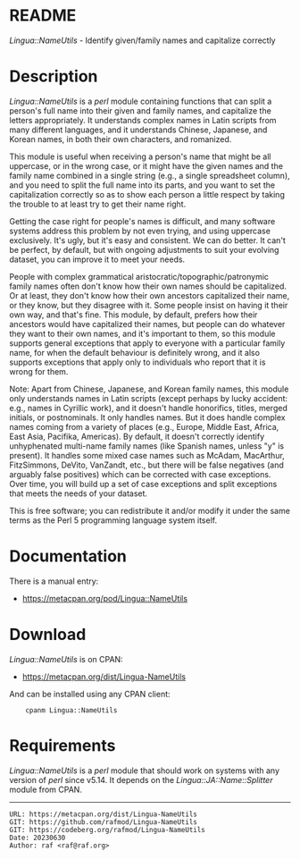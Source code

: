 # README

*Lingua::NameUtils* - Identify given/family names and capitalize correctly

# Description

*Lingua::NameUtils* is a *perl* module containing functions that can split a
person's full name into their given and family names, and capitalize the
letters appropriately. It understands complex names in Latin scripts from
many different languages, and it understands Chinese, Japanese, and Korean
names, in both their own characters, and romanized.

This module is useful when receiving a person's name that might be all
uppercase, or in the wrong case, or it might have the given names and the
family name combined in a single string (e.g., a single spreadsheet column),
and you need to split the full name into its parts, and you want to set the
capitalization correctly so as to show each person a little respect by
taking the trouble to at least try to get their name right.

Getting the case right for people's names is difficult, and many software
systems address this problem by not even trying, and using uppercase
exclusively. It's ugly, but it's easy and consistent. We can do better. It
can't be perfect, by default, but with ongoing adjustments to suit your
evolving dataset, you can improve it to meet your needs.

People with complex grammatical aristocratic/topographic/patronymic family
names often don't know how their own names should be capitalized. Or at
least, they don't know how their own ancestors capitalized their name, or
they know, but they disagree with it. Some people insist on having it their
own way, and that's fine. This module, by default, prefers how their
ancestors would have capitalized their names, but people can do whatever
they want to their own names, and it's important to them, so this module
supports general exceptions that apply to everyone with a particular family
name, for when the default behaviour is definitely wrong, and it also
supports exceptions that apply only to individuals who report that it is
wrong for them.

Note: Apart from Chinese, Japanese, and Korean family names, this module
only understands names in Latin scripts (except perhaps by lucky accident:
e.g., names in Cyrillic work), and it doesn't handle honorifics, titles,
merged initials, or postnominals. It only handles names. But it does handle
complex names coming from a variety of places (e.g., Europe, Middle East,
Africa, East Asia, Pacifika, Americas). By default, it doesn't correctly
identify unhyphenated multi-name family names (like Spanish names, unless
"y" is present). It handles some mixed case names such as McAdam, MacArthur,
FitzSimmons, DeVito, VanZandt, etc., but there will be false negatives (and
arguably false positives) which can be corrected with case exceptions. Over
time, you will build up a set of case exceptions and split exceptions that
meets the needs of your dataset.

This is free software; you can redistribute it and/or modify it under the
same terms as the Perl 5 programming language system itself.

# Documentation

There is a manual entry:

- <https://metacpan.org/pod/Lingua::NameUtils>

# Download

*Lingua::NameUtils* is on CPAN:

- <https://metacpan.org/dist/Lingua-NameUtils>

And can be installed using any CPAN client:

        cpanm Lingua::NameUtils

# Requirements

*Lingua::NameUtils* is a *perl* module that should work on systems with any
version of *perl* since v5.14. It depends on the *Lingua::JA::Name::Splitter*
module from CPAN.

--------------------------------------------------------------------------------

    URL: https://metacpan.org/dist/Lingua-NameUtils
    GIT: https://github.com/rafmod/Lingua-NameUtils
    GIT: https://codeberg.org/rafmod/Lingua-NameUtils
    Date: 20230630
    Author: raf <raf@raf.org>

